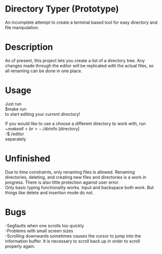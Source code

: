 # Directory Typer (Prototype)
An incomplete attempt to create a terminal based tool for easy directory and file manipulation.

# Description
As of present, this project lets you create a list of a directory tree. Any changes made through the editor will be replicated with the actual files, so all renaming can be done in one place.

# Usage
Just run <br>
$make run <br>
to start editing your current directory!

If you would like to use a choose a different directory to work with, run<br>
~$make all<br>
-$./dirinfo [directory]<br>
-$./editor<br>
separately

# Unfinished
Due to time constraints, only renaming files is allowed. Renaming directories, deleting, and creating new files and directories is a work in progress. There is also little protection against user error.<br>
Only basic typing functionality works. Input and backspace both work. But things like delete and insertion mode do not. 

# Bugs
-Segfaults when one scrolls too quickly<br>
-Problems with small screen sizes<br>
-Scrolling downwards sometimes causes the cursor to jump into the information buffer. It is necessary to scroll back up in order to scroll properly again.
